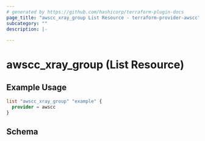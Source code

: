 ```yaml
---
# generated by https://github.com/hashicorp/terraform-plugin-docs
page_title: "awscc_xray_group List Resource - terraform-provider-awscc"
subcategory: ""
description: |-
  
---
```


# awscc_xray_group (List Resource)



## Example Usage

```terraform
list "awscc_xray_group" "example" {
  provider = awscc
}
```

<!-- schema generated by tfplugindocs -->
## Schema
